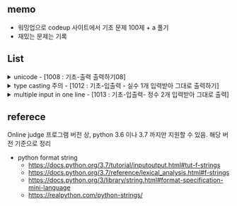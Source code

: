 ## memo
- 워밍업으로 codeup 사이트에서 기초 문제 100제 + a 풀기
- 재밌는 문제는 기록

## List

<details><summary>unicode - [1008 : 기초-출력 출력하기08]</summary>

- https://codeup.kr/problem.php?id=1008

  ```python
  print('\u250C\u252C\u2510\n\u251C\u253C\u2524\n\u2514\u2534\u2518\n')
  ```
- https://stackoverflow.com/a/1207479 - unicodedata.normalize
  ```python
  title = u"Klüft skräms inför på fédéral électoral große"
  import unicodedata
  unicodedata.normalize('NFKD', title).encode('ascii', 'ignore')
  >> 'Kluft skrams infor pa federal electoral groe'
  ```
</details>

<details><summary>type casting 주의 - [1012 : 기초-입출력 - 실수 1개 입력받아 그대로 출력하기]</summary> 

- https://codeup.kr/problem.php?id=1012
- input 자체를 형 변환시켜버리자. 그래야 밑에서 타입 형변환 실수가 줄어듦.
- float 로 출력하라고 해서 다시 formatting 해줌
- python 3.6 까지 지원해서 f-string 인식 못함. 

```python
  float_input = float(input())
  # print(f'{float_input:f}')
  print('{:f}'.format(float_input))
```
</details>

<details><summary>multiple input in one line - [1013 : 기초-입출력- 정수 2개 입력받아 그대로 출력]</summary>

- https://codeup.kr/problem.php?id=1013
- 변수명 짧게 쓰기 - input01, input02 대신 x,y
```python
  x, y = input().split()
  x = int(x)
  y = int(y)
  print(x, y)
```
</details>

## referece
Online judge 프로그램 버전 상, python 3.6 이나 3.7 까지만 지원할 수 있음. 해당 버전 기준으로 정리 
- python format string
  - https://docs.python.org/3.7/tutorial/inputoutput.html#tut-f-strings
  - https://docs.python.org/3.7/reference/lexical_analysis.html#f-strings
  - https://docs.python.org/3/library/string.html#format-specification-mini-language
  - https://realpython.com/python-strings/